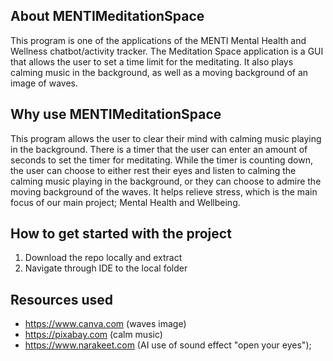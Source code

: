 ## About MENTIMeditationSpace
This program is one of the applications of the MENTI Mental Health and Wellness chatbot/activity tracker. 
The Meditation Space application is a GUI that allows the user to set a time limit for the meditating. It also 
plays calming music in the background, as well as a moving background of an image of waves.

## Why use MENTIMeditationSpace
This program allows the user to clear their mind with calming music playing in the background. 
There is a timer that the user can enter an amount of seconds to set the timer for meditating. While the timer is counting down,
the user can choose to either rest their eyes and listen to calming the calming music playing in the background, 
or they can choose to admire the moving background of the waves. It helps relieve stress, which is the main focus of our main project;
Mental Health and Wellbeing.

## How to get started with the project
1. Download the repo locally and extract
2. Navigate through IDE to the local folder


## Resources used
- https://www.canva.com (waves image)
- https://pixabay.com (calm music)
- https://www.narakeet.com (AI use of sound effect "open your eyes");
  


